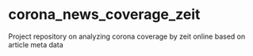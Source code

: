 # corona_news_coverage_zeit
Project repository on analyzing corona coverage by zeit online based on article meta data
